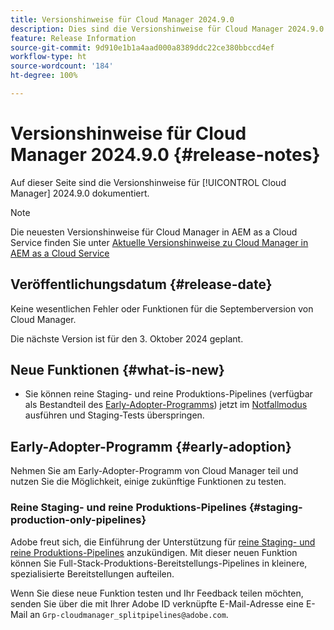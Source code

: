 ```yaml
---
title: Versionshinweise für Cloud Manager 2024.9.0
description: Dies sind die Versionshinweise für Cloud Manager 2024.9.0.
feature: Release Information
source-git-commit: 9d910e1b1a4aad000a8389ddc22ce380bbccd4ef
workflow-type: ht
source-wordcount: '184'
ht-degree: 100%

---
```


# Versionshinweise für Cloud Manager 2024.9.0 {#release-notes}

Auf dieser Seite sind die Versionshinweise für [!UICONTROL Cloud Manager] 2024.9.0 dokumentiert.

>[!NOTE]
>
>Die neuesten Versionshinweise für Cloud Manager in AEM as a Cloud Service finden Sie unter [Aktuelle Versionshinweise zu Cloud Manager in AEM as a Cloud Service](https://experienceleague.adobe.com/de/docs/experience-manager-cloud-service/content/release-notes/cloud-manager/current)

## Veröffentlichungsdatum {#release-date}

Keine wesentlichen Fehler oder Funktionen für die Septemberversion von Cloud Manager.

Die nächste Version ist für den 3. Oktober 2024 geplant.


## Neue Funktionen {#what-is-new}

* Sie können reine Staging- und reine Produktions-Pipelines (verfügbar als Bestandteil des [Early-Adopter-Programms](#staging-production-only-pipelines)) jetzt im [Notfallmodus](/help/using/stage-prod-only.md#emergency-mode) ausführen und Staging-Tests überspringen.

## Early-Adopter-Programm {#early-adoption}

Nehmen Sie am Early-Adopter-Programm von Cloud Manager teil und nutzen Sie die Möglichkeit, einige zukünftige Funktionen zu testen.


### Reine Staging- und reine Produktions-Pipelines {#staging-production-only-pipelines}

Adobe freut sich, die Einführung der Unterstützung für [reine Staging- und reine Produktions-Pipelines](/help/using/stage-prod-only.md) anzukündigen. Mit dieser neuen Funktion können Sie Full-Stack-Produktions-Bereitstellungs-Pipelines in kleinere, spezialisierte Bereitstellungen aufteilen.

Wenn Sie diese neue Funktion testen und Ihr Feedback teilen möchten, senden Sie über die mit Ihrer Adobe ID verknüpfte E-Mail-Adresse eine E-Mail an `Grp-cloudmanager_splitpipelines@adobe.com`.

<!-- ## Bug fixes

* text

## Known Issues {#known-issues}

{{content-copy-known-issues}} LEAVE IN??? -->
